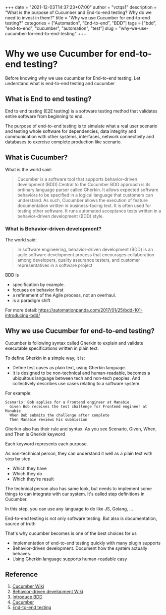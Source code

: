 +++
date = "2021-12-03T14:37:23+07:00"
author = "vctqs1"
description = "What is the purpose of Cucumber and End-to-end testing? Why do we need to invest in them?"
title = "Why we use Cucumber for end-to-end testing?"
categories = ["Automation", "End-to-end", "BDD"]
tags = ["bdd", "end-to-end", "cucumber", "automation", "test"]
slug = "why-we-use-cucumber-for-end-to-end-testing"
+++

# Why we use Cucumber for end-to-end testing?

Before knowing why we use cucumber for End-to-end testing. Let understand what is end-to-end testing and cucumber

## What is End to end testing?

End to end testing (E2E testing) is a software testing method that validates entire software from beginning to end.

The purpose of end-to-end testing is to simulate what a real user scenario and testing whole software for dependencies, data integrity and communication with other systems, interfaces, network connectivity and databases to exercise complete production like scenario.

## What is Cucumber?

What is the world said:

> Cucumber is a software tool that supports behavior-driven development (BDD).Central to the Cucumber BDD approach is its ordinary language parser called Gherkin. It allows expected software behaviors to be specified in a logical language that customers can understand. As such, Cucumber allows the execution of feature documentation written in business-facing text. It is often used for testing other software. It runs automated acceptance tests written in a behavior-driven development (BDD) style.

### What is Behavior-driven development?

The world said:

> In software engineering, behavior-driven development (BDD) is an agile software development process that encourages collaboration among developers, quality assurance testers, and customer representatives in a software project

BDD is

-   specification by example.
-   focuses on behavior first
-   a refinement of the Agile process, not an overhaul.
-   is a paradigm shift

For more detail: https://automationpanda.com/2017/01/25/bdd-101-introducing-bdd/

## Why we use Cucumber for end-to-end testing?

Cucumber is following syntax called Gherkin to explain and validate executable specifications written in plain text.

To define Gherkin in a simple way, it is:

-   Define test cases as plain text, using Gherkin language.
-   It is designed to be non-technical and human-readable, becomes a ubiquitous language between tech and non-tech peoples. And collectively describes use cases relating to a software system.

For example:

```feature
Scenario: Bob applies for a Frontend engineer at Manabie
  Given Bob receives the test challenge for Frontend engineer at Manabie
  When Bob submits the challenge after complete
  Then Manabie reviews his submission
```

Gherkin also has their rule and syntax. As you see Scenario, Given, When, and Then is Gherkin keyword

Each keyword represents each purpose.

As non-technical person, they can understand it well as a plain text with step by step.

-   Which they have
-   Which they do
-   Which they're result

The technical person also has same look, but needs to implement some things to can integrate with our system. It's called step definitions in Cucumber.

In this step, you can use any language to do like JS, Golang, ...

End-to-end testing is not only software testing. But also is documentation, source of truth

That's why cucumber becomes is one of the best choices for us

-   Implementation of end-to-end testing quickly with many plugin supports
-   Behavior-driven development. Document how the system actually behaves.
-   Using Gherkin language supports human-readable easy

## Reference

1. [Cucumber Wiki](<https://en.wikipedia.org/wiki/Cucumber_(software)>)
2. [Behavior-driven development Wiki](https://en.wikipedia.org/wiki/Behavior-driven_development)
3. [Introduce BDD](https://automationpanda.com/2017/01/25/bdd-101-introducing-bdd/)
4. [Cucumber](https://cucumber.io/docs/)
5. [End-to-end testing](https://www.guru99.com/end-to-end-testing.html)
